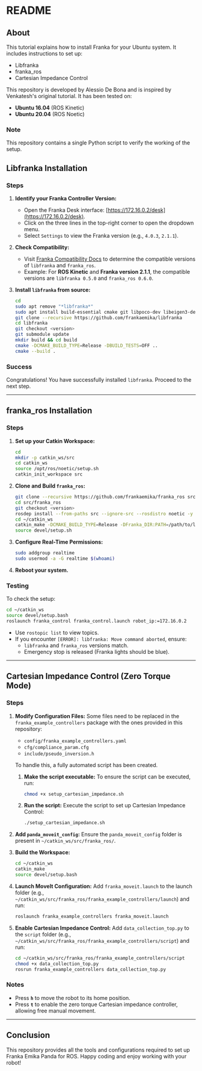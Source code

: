 # README

## About

This tutorial explains how to install Franka for your Ubuntu system. It includes instructions to set up:

- Libfranka
- franka_ros
- Cartesian Impedance Control

This repository is developed by Alessio De Bona and is inspired by Venkatesh's original tutorial. It has been tested on:
- **Ubuntu 16.04** (ROS Kinetic)
- **Ubuntu 20.04** (ROS Noetic)

### Note
This repository contains a single Python script to verify the working of the setup.

## Libfranka Installation

### Steps
1. **Identify your Franka Controller Version:**
   - Open the Franka Desk interface: [https://172.16.0.2/desk](https://172.16.0.2/desk).
   - Click on the three lines in the top-right corner to open the dropdown menu.
   - Select `Settings` to view the Franka version (e.g., `4.0.3`, `2.1.1`).

2. **Check Compatibility:**
   - Visit [Franka Compatibility Docs](https://frankaemika.github.io/docs/compatibility.html) to determine the compatible versions of `libfranka` and `franka_ros`.
   - Example: For **ROS Kinetic** and **Franka version 2.1.1**, the compatible versions are `libfranka 0.5.0` and `franka_ros 0.6.0`.

3. **Install `libfranka` from source:**
   ```bash
   cd
   sudo apt remove "*libfranka*"
   sudo apt install build-essential cmake git libpoco-dev libeigen3-dev
   git clone --recursive https://github.com/frankaemika/libfranka
   cd libfranka
   git checkout <version>
   git submodule update
   mkdir build && cd build
   cmake -DCMAKE_BUILD_TYPE=Release -DBUILD_TESTS=OFF ..
   cmake --build .
   ```

### Success
Congratulations! You have successfully installed `libfranka`. Proceed to the next step.

---

## franka_ros Installation

### Steps
1. **Set up your Catkin Workspace:**
   ```bash
   cd
   mkdir -p catkin_ws/src
   cd catkin_ws
   source /opt/ros/noetic/setup.sh
   catkin_init_workspace src
   ```

2. **Clone and Build `franka_ros`:**
   ```bash
   git clone --recursive https://github.com/frankaemika/franka_ros src/franka_ros
   cd src/franka_ros
   git checkout <version>
   rosdep install --from-paths src --ignore-src --rosdistro noetic -y --skip-keys libfranka
   cd ~/catkin_ws
   catkin_make -DCMAKE_BUILD_TYPE=Release -DFranka_DIR:PATH=/path/to/libfranka/build
   source devel/setup.sh
   ```

3. **Configure Real-Time Permissions:**
   ```bash
   sudo addgroup realtime
   sudo usermod -a -G realtime $(whoami)
   ```

4. **Reboot your system.**

### Testing
To check the setup:
```bash
cd ~/catkin_ws
source devel/setup.bash
roslaunch franka_control franka_control.launch robot_ip:=172.16.0.2
```

- Use `rostopic list` to view topics.
- If you encounter `[ERROR]: libfranka: Move command aborted`, ensure:
  - `libfranka` and `franka_ros` versions match.
  - Emergency stop is released (Franka lights should be blue).

---

## Cartesian Impedance Control (Zero Torque Mode)

### Steps
1. **Modify Configuration Files:**
   Some files need to be replaced in the `franka_example_controllers` package with the ones provided in this repository:
   - `config/franka_example_controllers.yaml`
   - `cfg/compliance_param.cfg`
   - `include/pseudo_inversion.h`

   To handle this, a fully automated script has been created.

   1. **Make the script executable:**
      To ensure the script can be executed, run:
      ```bash
      chmod +x setup_cartesian_impedance.sh
      ```

   2. **Run the script:**
      Execute the script to set up Cartesian Impedance Control:
      ```bash
      ./setup_cartesian_impedance.sh
      ```

2. **Add `panda_moveit_config`:**
   Ensure the `panda_moveit_config` folder is present in `~/catkin_ws/src/franka_ros/`.

3. **Build the Workspace:**
   ```bash
   cd ~/catkin_ws
   catkin_make
   source devel/setup.bash
   ```

4. **Launch MoveIt Configuration:**
   Add `franka_moveit.launch` to the launch folder (e.g., `~/catkin_ws/src/franka_ros/franka_example_controllers/launch`) and run:
   ```bash
   roslaunch franka_example_controllers franka_moveit.launch
   ```

5. **Enable Cartesian Impedance Control:**
   Add `data_collection_top.py` to the `script` folder (e.g., `~/catkin_ws/src/franka_ros/franka_example_controllers/script`) and run:
   ```bash
   cd ~/catkin_ws/src/franka_ros/franka_example_controllers/script
   chmod +x data_collection_top.py
   rosrun franka_example_controllers data_collection_top.py
   ```

### Notes
- Press **`h`** to move the robot to its home position.
- Press **`t`** to enable the zero torque Cartesian impedance controller, allowing free manual movement.

---

## Conclusion

This repository provides all the tools and configurations required to set up Franka Emika Panda for ROS. Happy coding and enjoy working with your robot!
